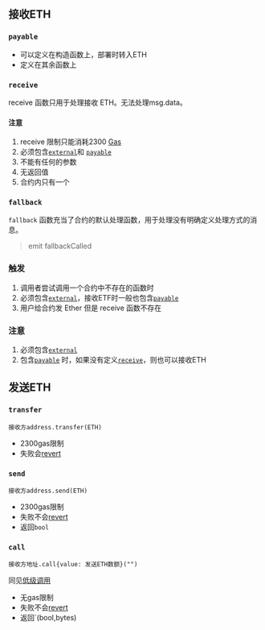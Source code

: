 ## 接收ETH

### `payable`
- 可以定义在构造函数上，部署时转入ETH
- 定义在其余函数上

### `receive`
receive 函数只用于处理接收 ETH。无法处理msg.data。

#### 注意
1. receive 限制只能消耗2300 [Gas](Gas.md)
2. 必须包含[`external`](变量可见性.md#`external`)和 [`payable`](#函数权限/功能#`payable`) 
3. 不能有任何的参数
4. 无返回值
5. 合约内只有一个

### `fallback`
`fallback` 函数充当了合约的默认处理函数，用于处理没有明确定义处理方式的消息。

>emit fallbackCalled
### 触发
1. 调用者尝试调用一个合约中不存在的函数时
2. 必须包含[`external`](变量可见性.md#`external`)，接收ETF时一般也包含[`payable`](#函数权限/功能#`payable`) 
3. 用户给合约发 Ether 但是 receive 函数不存在

### 注意
1. 必须包含[`external`](变量可见性.md#`external`)
2. 包含[`payable`](#函数权限/功能#`payable`) 时，如果没有定义[`receive`](#`receive`)，则也可以接收ETH

## 发送ETH
### `transfer`
```sol
接收方address.transfer(ETH)
```
- 2300gas限制
- 失败会[revert](异常处理.md#revert)
### `send`
```sol
接收方address.send(ETH)
```
- 2300gas限制
- 失败不会[revert](异常处理.md#revert)
- 返回`bool`

### `call`
```sol
接收方地址.call{value: 发送ETH数额}("")
```
同见[低级调用](低级调用.md)
- 无gas限制
- 失败不会[revert](异常处理.md#revert)
- 返回`(bool,bytes)